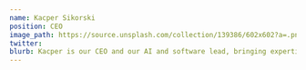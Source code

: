 ```yaml
---
name: Kacper Sikorski
position: CEO
image_path: https://source.unsplash.com/collection/139386/602x602?a=.png](https://media.licdn.com/dms/image/v2/D4E03AQE2z8dZuwpr5w/profile-displayphoto-shrink_400_400/profile-displayphoto-shrink_400_400/0/1680705576276?e=1740614400&v=beta&t=DtCwI6pgFeMORC2sSuo6uU1PHOQ2c_CUpya-WxDGBTs)
twitter: 
blurb: Kacper is our CEO and our AI and software lead, bringing expertise in machine learning algorithms.
---
```


